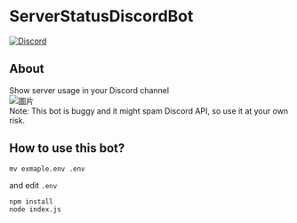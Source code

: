 # ServerStatusDiscordBot
[![Discord](https://img.shields.io/discord/891325967203729472?color=5865F2&label=discord&style=for-the-badge)](https://discord.gg/uQ4UXANnP2)  
## About
Show server usage in your Discord channel  
![圖片](https://user-images.githubusercontent.com/95519633/229263746-352adacc-9890-49ec-97c5-02d55d4a408b.png)  
Note: This bot is buggy and it might spam Discord API, so use it at your own risk.
## How to use this bot?
```
mv exmaple.env .env
```
and edit `.env`
```
npm install
node index.js
```
